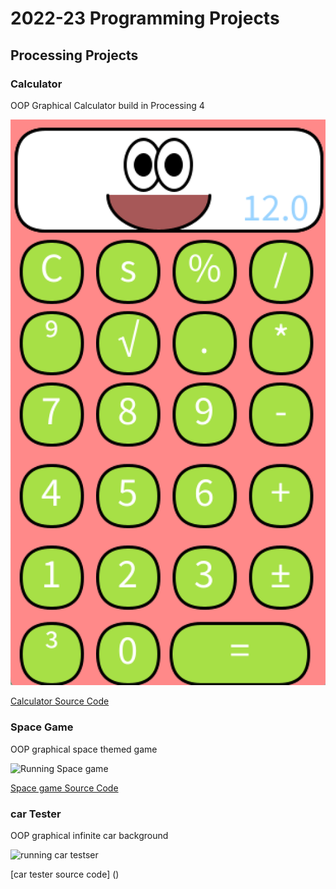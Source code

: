 # 2022-23 Programming Projects

## Processing Projects

### Calculator

OOP Graphical Calculator build in Processing 4

![Running Calculator](https://github.com/BridgerLW/programingpotfolio/blob/main/images/Calc.png)

[Calculator Source Code](https://github.com/BridgerLW/programingpotfolio/tree/main/SRC/calc)

### Space Game

OOP graphical space themed game

![Running Space game](https://github.com/BridgerLW/programingpotfolio/commit/f69dd169d201796f9fdfad6c3a0a97e88323a6b6)

[Space game Source Code](https://github.com/BridgerLW/programingpotfolio/blob/main/SRC/Spacegame)

### car Tester

OOP graphical infinite car background

![running car testser]()

[car tester source code] ()
